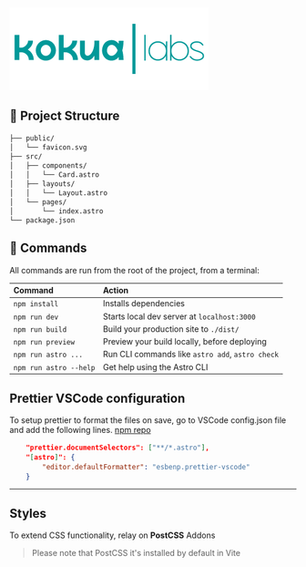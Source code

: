 ![](./public/logo.png)

## 🚀 Project Structure

```
├── public/
│   └── favicon.svg
├── src/
│   ├── components/
│   │   └── Card.astro
│   ├── layouts/
│   │   └── Layout.astro
│   └── pages/
│       └── index.astro
└── package.json
```

## 🧞 Commands

All commands are run from the root of the project, from a terminal:

| Command                | Action                                           |
| :--------------------- | :----------------------------------------------- |
| `npm install`          | Installs dependencies                            |
| `npm run dev`          | Starts local dev server at `localhost:3000`      |
| `npm run build`        | Build your production site to `./dist/`          |
| `npm run preview`      | Preview your build locally, before deploying     |
| `npm run astro ...`    | Run CLI commands like `astro add`, `astro check` |
| `npm run astro --help` | Get help using the Astro CLI                     |

## Prettier VSCode configuration

To setup prettier to format the files on save, go to VSCode config.json file and add the following lines. [npm repo](https://www.npmjs.com/package/prettier-plugin-astro)

````json
    "prettier.documentSelectors": ["**/*.astro"],
    "[astro]": {
        "editor.defaultFormatter": "esbenp.prettier-vscode"
    }
````

---
 ## Styles

To extend CSS functionality, relay on __PostCSS__ Addons [](https://www.postcss.parts/)

> Please note that PostCSS it's installed by default in Vite
